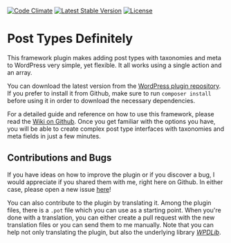 [![Code Climate](https://codeclimate.com/github/felixarntz/post-types-definitely/badges/gpa.svg)](https://codeclimate.com/github/felixarntz/post-types-definitely)
[![Latest Stable Version](https://poser.pugx.org/felixarntz/post-types-definitely/version)](https://packagist.org/packages/felixarntz/post-types-definitely)
[![License](https://poser.pugx.org/felixarntz/post-types-definitely/license)](https://packagist.org/packages/felixarntz/post-types-definitely)

Post Types Definitely
=====================

This framework plugin makes adding post types with taxonomies and meta to WordPress very simple, yet flexible. It all works using a single action and an array.

You can download the latest version from the [WordPress plugin repository](http://wordpress.org/plugins/post-types-definitely/). If you prefer to install it from Github, make sure to run `composer install` before using it in order to download the necessary dependencies.

For a detailed guide and reference on how to use this framework, please read the [Wiki on Github](https://github.com/felixarntz/post-types-definitely/wiki). Once you get familiar with the options you have, you will be able to create complex post type interfaces with taxonomies and meta fields in just a few minutes.

Contributions and Bugs
----------------------

If you have ideas on how to improve the plugin or if you discover a bug, I would appreciate if you shared them with me, right here on Github. In either case, please open a new issue [here](https://github.com/felixarntz/post-types-definitely/issues/new)!

You can also contribute to the plugin by translating it. Among the plugin files, there is a `.pot` file which you can use as a starting point. When you're done with a translation, you can either create a pull request with the new translation files or you can send them to me manually. Note that you can help not only translating the plugin, but also the underlying library [_WPDLib_](https://github.com/felixarntz/wpdlib).
